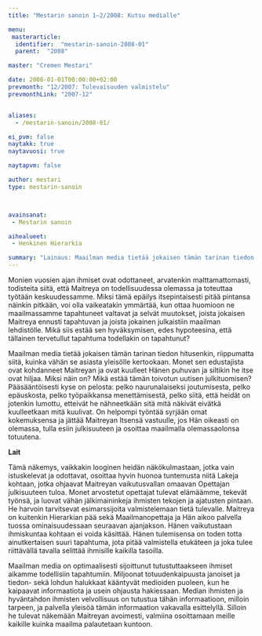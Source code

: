 ```yaml
---
title: "Mestarin sanoin 1–2/2008: Kutsu medialle"

menu:
 masterarticle:
  identifier:  "mestarin-sanoin-2008-01"
  parent:  "2008"

master: "Cremen Mestari"

date: 2008-01-01T00:00:00+02:00
prevmonth: "12/2007: Tulevaisuuden valmistelu"
prevmonthLink: "2007-12"


aliases:
  - /mestarin-sanoin/2008-01/

ei_pvm: false
naytakk: true
naytavuosi: true

naytapvm: false

author: mestari
type: mestarin-sanoin



avainsanat:
 - Mestarin sanoin

aihealueet:
 - Henkinen Hierarkia

summary: "Lainaus: Maailman media tietää jokaisen tämän tarinan tiedon hitusenkin, riippumatta siitä, kuinka vähän se asiasta yleisölle kertookaan. Monet sen edustajista ovat kohdanneet Maitreyan ja ovat kuulleet Hänen puhuvan ja siltikin he itse ovat hiljaa. Miksi näin on? Mikä estää tämän toivotun uutisen julkituomisen? Pääsääntöisesti kyse on pelosta: pelko naurunalaiseksi joutumisesta, pelko epäuskosta, pelko työpaikkansa menettämisestä, pelko siitä, että heidät on jotenkin lumottu, etteivät he nähneetkään sitä mitä näkivät eivätkä kuulleetkaan mitä kuulivat."
---
```

<p>Monien vuosien ajan ihmiset ovat odottaneet, arvatenkin malttamattomasti, todisteita siitä, että Maitreya on todellisuudessa olemassa ja toteuttaa työtään keskuudessamme. Miksi tämä epäilys itsepintaisesti pitää pintansa näinkin pitkään, voi olla vaikeatakin ymmärtää, kun ottaa huomioon ne maailmassamme tapahtuneet valtavat ja selvät muutokset, joista jokaisen Maitreya ennusti tapahtuvan ja joista jokainen julkaistiin maailman lehdistölle. Mikä siis estää sen hyväksymisen, edes hypoteesina, että tällainen tervetullut tapahtuma todellakin on tapahtunut?</p>
<p>Maailman media tietää jokaisen tämän tarinan tiedon hitusenkin, riippumatta siitä, kuinka vähän se asiasta yleisölle kertookaan. Monet sen edustajista ovat kohdanneet Maitreyan ja ovat kuulleet Hänen puhuvan ja siltikin he itse ovat hiljaa. Miksi näin on? Mikä estää tämän toivotun uutisen julkituomisen? Pääsääntöisesti kyse on pelosta: pelko naurunalaiseksi joutumisesta, pelko epäuskosta, pelko työpaikkansa menettämisestä, pelko siitä, että heidät on jotenkin lumottu, etteivät he nähneetkään sitä mitä näkivät eivätkä kuulleetkaan mitä kuulivat. On helpompi työntää syrjään omat kokemuksensa ja jättää Maitreyan Itsensä vastuulle, jos Hän oikeasti on olemassa, tulla esiin julkisuuteen ja osoittaa maailmalla olemassaolonsa totuutena.</p>
<p><strong>Lait</strong></p>
<p>Tämä näkemys, vaikkakin looginen heidän näkökulmastaan, jotka vain istuskelevat ja odottavat, osoittaa hyvin huonoa tuntemusta niitä Lakeja kohtaan, jotka ohjaavat Maitreyan vaikutusvallan omaavan Opettajan julkisuuteen tuloa. Monet arvostetut opettajat tulevat elämäämme, tekevät työnsä, ja luovat vähän jälkimaininkeja ihmisten tekojen ja ajatusten pintaan. He harvoin tarvitsevat esimarssijoita valmistelemaan tietä tulevalle. Maitreya on kuitenkin Hierarkian pää sekä Maailmanopettaja ja Hän aikoo palvella tuossa ominaisuudessaan seuraavan ajanjakson. Hänen vaikutustaan ihmiskuntaa kohtaan ei voida käsittää. Hänen tulemisensa on toden totta ainutkertaisen suuri tapahtuma, jota pitää valmistella etukäteen ja joka tulee riittävällä tavalla selittää ihmisille kaikilla tasoilla.</p>
<p>Maailman media on optimaalisesti sijoittunut tutustuttaakseen ihmiset aikamme todellisiin tapahtumiin. Miljoonat totuudenkaipuusta janoiset ja tiedon- sekä lohdun halukkaat kääntyvät medioiden puoleen, kun he kaipaavat informaatiota ja usein ohjausta hakiessaan. Median ihmisten ja hyväntahdon ihmisten velvollisuus on tutustua tähän informaatioon, milloin tarpeen, ja palvella yleisöä tämän informaation vakavalla esittelyllä. Silloin he tulevat näkemään Maitreyan avoimesti, valmiina osoittamaan meille kaikille kuinka maailma palautetaan kuntoon.</p>